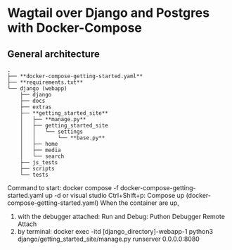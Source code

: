  # Wagtail over Django and Postgres with Docker-Compose

## General architecture
```
.
├── **docker-compose-getting-started.yaml**
├── **requirements.txt**
└── django (webapp)
    ├── django
    ├── docs
    ├── extras
    ├── **getting_started_site**
    │   ├── **manage.py**
    │   ├── getting_started_site
    │   │   └── settings
    │   │       └── **base.py**
    │   ├── home
    │   ├── media
    │   └── search
    ├── js_tests
    ├── scripts
    └── tests
```        
Command to start:
docker compose -f docker-compose-getting-started.yaml up -d
or visual studio Ctrl+Shift+p: Compose up (docker-compose-getting-started.yaml)
When the container are up,
1) with the debugger attached: Run and Debug: Puthon Debugger Remote Attach
2) by terminal: docker exec -itd \[django_directory\]-webapp-1 python3 django/getting_started_site/manage.py runserver 0.0.0.0:8080
